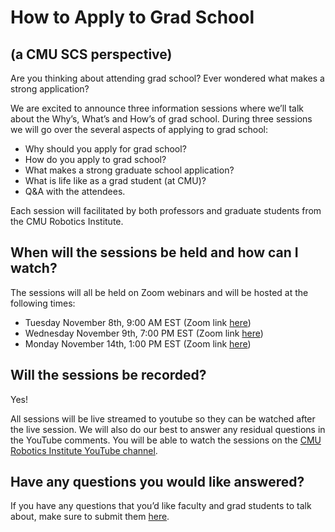 # How to Apply to Grad School
## (a CMU SCS perspective)


Are you thinking about attending grad school? Ever wondered what makes a strong application?

We are excited to announce three information sessions where we’ll talk about the Why’s, What’s and How’s of grad school. During three sessions we will go over the several aspects of applying to grad school: 

* Why should you apply for grad school? 
* How do you apply to grad school?
* What makes a strong graduate school application?
* What is life like as a grad student (at CMU)? 
* Q&A with the attendees.

Each session will facilitated by both professors and graduate students from the CMU Robotics Institute. 

## When will the sessions be held and how can I watch?

The sessions will all be held on Zoom webinars and will be hosted at the following times:
* Tuesday November 8th, 9:00 AM EST (Zoom link [here]())
* Wednesday November 9th, 7:00 PM EST (Zoom link [here]())
* Monday November 14th, 1:00 PM EST (Zoom link [here]())


## Will the sessions be recorded?
Yes! 

All sessions will be live streamed to youtube so they can be watched after the live session. We will also do our best to answer any residual questions in the YouTube comments. You will be able to watch the sessions on the [CMU Robotics Institute YouTube channel](https://www.youtube.com/channel/UCW2eNKQeNIvl6MgFNKwLgBQ).

## Have any questions you would like answered?

If you have any questions that you’d like faculty and grad students to talk about, make sure to submit them [here](https://forms.gle/bNK6kemZ3G79hFxo8).


